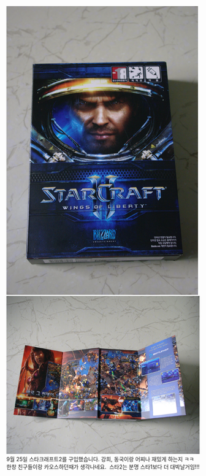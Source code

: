 <img src="sc2_1.png" width="500" height="753" /><img src="sc2_2.png" width="620" height="412" />
9월 25일 스타크래프트2를 구입했습니다. 강희, 동국이랑 어찌나 재밌게 하는지 ㅋㅋ 한창 친구들이랑 카오스하던때가 생각나네요.
 스타2는 분명 스타1보다 더 대박날거임!!!


